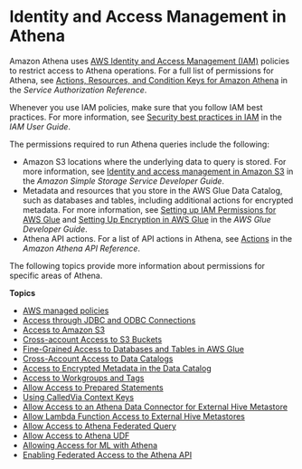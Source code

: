 # Identity and Access Management in Athena<a name="security-iam-athena"></a>

Amazon Athena uses [AWS Identity and Access Management \(IAM\)](https://docs.aws.amazon.com/IAM/latest/UserGuide/introduction.html) policies to restrict access to Athena operations\. For a full list of permissions for Athena, see [Actions, Resources, and Condition Keys for Amazon Athena](https://docs.aws.amazon.com/service-authorization/latest/reference/list_amazonathena.html) in the *Service Authorization Reference*\.

Whenever you use IAM policies, make sure that you follow IAM best practices\. For more information, see [Security best practices in IAM](https://docs.aws.amazon.com/IAM/latest/UserGuide/best-practices.html) in the *IAM User Guide*\.

The permissions required to run Athena queries include the following:
+ Amazon S3 locations where the underlying data to query is stored\. For more information, see [Identity and access management in Amazon S3](https://docs.aws.amazon.com/AmazonS3/latest/dev/s3-access-control.html) in the *Amazon Simple Storage Service Developer Guide*\.
+ Metadata and resources that you store in the AWS Glue Data Catalog, such as databases and tables, including additional actions for encrypted metadata\. For more information, see [Setting up IAM Permissions for AWS Glue](https://docs.aws.amazon.com/glue/latest/dg/getting-started-access.html) and [Setting Up Encryption in AWS Glue](https://docs.aws.amazon.com/glue/latest/dg/set-up-encryption.html) in the *AWS Glue Developer Guide*\.
+ Athena API actions\. For a list of API actions in Athena, see [Actions](https://docs.aws.amazon.com/athena/latest/APIReference/API_Operations.html) in the *Amazon Athena API Reference*\.

The following topics provide more information about permissions for specific areas of Athena\.

**Topics**
+ [AWS managed policies](managed-policies.md)
+ [Access through JDBC and ODBC Connections](policy-actions.md)
+ [Access to Amazon S3](s3-permissions.md)
+ [Cross\-account Access to S3 Buckets](cross-account-permissions.md)
+ [Fine\-Grained Access to Databases and Tables in AWS Glue](fine-grained-access-to-glue-resources.md)
+ [Cross\-Account Access to Data Catalogs](security-iam-cross-account-glue-catalog-access.md)
+ [Access to Encrypted Metadata in the Data Catalog](access-encrypted-data-glue-data-catalog.md)
+ [Access to Workgroups and Tags](workgroups-access.md)
+ [Allow Access to Prepared Statements](security-iam-athena-prepared-statements.md)
+ [Using CalledVia Context Keys](security-iam-athena-calledvia.md)
+ [Allow Access to an Athena Data Connector for External Hive Metastore](hive-metastore-iam-access.md)
+ [Allow Lambda Function Access to External Hive Metastores](hive-metastore-iam-access-lambda.md)
+ [Allow Access to Athena Federated Query](federated-query-iam-access.md)
+ [Allow Access to Athena UDF](udf-iam-access.md)
+ [Allowing Access for ML with Athena](machine-learning-iam-access.md)
+ [Enabling Federated Access to the Athena API](access-federation-saml.md)